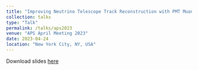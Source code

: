```yaml
---
title: "Improving Neutrino Telescope Track Reconstruction with PMT Muon Pre-Pulse"
collection: talks
type: "Talk"
permalink: /talks/aps2023
venue: "APS April Meeting 2023"
date: 2023-04-24
location: "New York City, NY, USA"
---
```


Download slides [here](https://drive.google.com/file/d/1FbWCU9YT5PCZfE-axGJhhSBv1np0L5La/view?usp=share_link)

